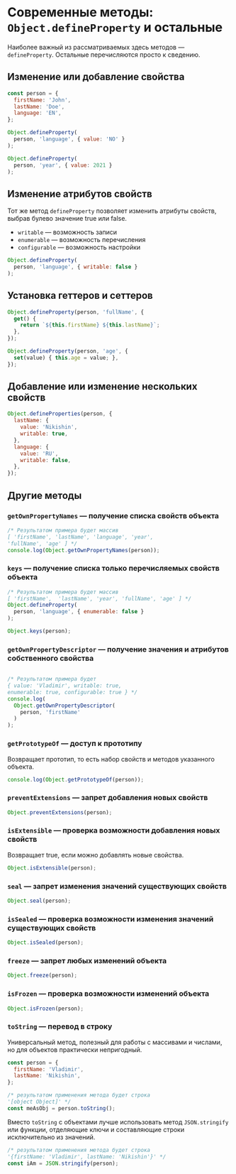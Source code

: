 # Современные методы: `Object.defineProperty` и остальные

Наиболее важный из рассматриваемых здесь методов — `defineProperty`. Остальные перечисляются просто к сведению.

## Изменение или добавление свойства

```javascript
const person = {
  firstName: 'John',
  lastName: 'Doe',
  language: 'EN',
};

Object.defineProperty(
  person, 'language', { value: 'NO' }
);

Object.defineProperty(
  person, 'year', { value: 2021 }
);
```

## Изменение атрибутов свойств

Тот же метод `defineProperty` позволяет изменить атрибуты свойств, выбрав булево значение true или false.

- `writable` —  возможность записи
- `enumerable` — возможность перечисления
- `configurable` — возможность настройки

```javascript
Object.defineProperty(
  person, 'language', { writable: false }
);
```

## Установка геттеров и сеттеров

```javascript
Object.defineProperty(person, 'fullName', {
  get() {
    return `${this.firstName} ${this.lastName}`;
  },
});

Object.defineProperty(person, 'age', {
  set(value) { this.age = value; },
});
```

## Добавление или изменение нескольких свойств

```javascript
Object.defineProperties(person, {
  lastName: {
    value: 'Nikishin',
    writable: true,
  },
  language: {
    value: 'RU',
    writable: false,
  },
});
```

## Другие методы

### `getOwnPropertyNames` — получение списка свойств объекта

```javascript
/* Результатом примера будет массив
[ 'firstName', 'lastName', 'language', 'year',
'fullName', 'age' ] */
console.log(Object.getOwnPropertyNames(person));
```

### `keys` — получение списка только перечисляемых свойств объекта

```javascript
/* Результатом примера будет массив
[ 'firstName',  'lastName', 'year', 'fullName', 'age' ] */
Object.defineProperty(
  person, 'language', { enumerable: false }
);

Object.keys(person);
```

### `getOwnPropertyDescriptor` — получение значения и атрибутов собственного свойства

```javascript

/* Результатом примера будет
{ value: 'Vladimir', writable: true,
enumerable: true, configurable: true } */
console.log(
  Object.getOwnPropertyDescriptor(
    person, 'firstName'
  )
);
```

### `getPrototypeOf` — доступ к прототипу

Возвращает прототип, то есть набор свойств и методов указанного объекта.

```javascript
console.log(Object.getPrototypeOf(person));
```

### `preventExtensions` — запрет добавления новых свойств

```javascript
Object.preventExtensions(person);
```

### `isExtensible` — проверка возможности добавления новых свойств

Возвращает true, если можно добавлять новые свойства.

```javascript
Object.isExtensible(person);
```

### `seal` — запрет изменения значений существующих свойств

```javascript
Object.seal(person);
```

### `isSealed` — проверка возможности изменения значений существующих свойств

```javascript
Object.isSealed(person);
```

### `freeze` — запрет любых изменений объекта

```javascript
Object.freeze(person);
```

### `isFrozen` — проверка возможности изменений объекта

```javascript
Object.isFrozen(person);
```

### `toString` — перевод в строку

Универсальный метод, полезный для работы с массивами и числами, но для объектов практически непригодный.

```javascript
const person = {
  firstName: 'Vladimir',
  lastName: 'Nikishin',
};

/* результатом применения метода будет строка
'[object Object]' */
const meAsObj = person.toString();
```

Вместо `toString` с объектами лучше использовать метод  `JSON.stringify` или функции, отделяющие ключи и составляющие строки исключительно из значений.

```javascript
/* результатом применения метода будет строка
'{firstName: 'Vladimir', lastName: 'Nikishin'}' */
const iAm = JSON.stringify(person);
```
